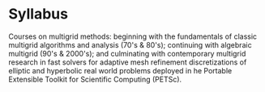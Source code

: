 # Syllabus
Courses on multigrid methods: beginning with the fundamentals of
classic multigrid algorithms and analysis (70's & 80's); continuing
with algebraic multigrid (90's & 2000's); and culminating with
contemporary multigrid research in fast solvers for adaptive mesh
refinement discretizations of elliptic and hyperbolic real world
problems deployed in he Portable Extensible
  Toolkit for Scientific Computing (PETSc).
